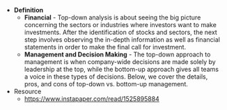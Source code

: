 - **Definition**
	- **Financial** - Top-down analysis is about seeing the big picture concerning the sectors or industries where investors want to make investments. After the identification of stocks and sectors, the next step involves observing the in-depth information as well as financial statements in order to make the final call for investment.
	- **Management and Decision Making** - The top-down approach to management is when company-wide decisions are made solely by leadership at the top, while the bottom-up approach gives all teams a voice in these types of decisions. Below, we cover the details, pros, and cons of top-down vs. bottom-up management.
- Resource
	- https://www.instapaper.com/read/1525895884